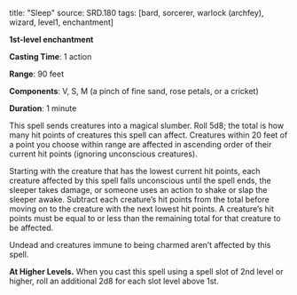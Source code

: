 title: "Sleep"
source: SRD.180
tags: [bard, sorcerer, warlock (archfey), wizard, level1, enchantment]

**1st-level enchantment**

**Casting Time**: 1 action

**Range**: 90 feet

**Components**: V, S, M (a pinch of fine sand, rose petals, or a cricket)

**Duration**: 1 minute

This spell sends creatures into a magical slumber. Roll 5d8; the total is how many hit points of creatures this spell can affect. Creatures within 20 feet of a point you choose within range are affected in ascending order of their current hit points (ignoring unconscious creatures).

Starting with the creature that has the lowest current hit points, each creature affected by this spell falls unconscious until the spell ends, the sleeper takes damage, or someone uses an action to shake or slap the sleeper awake. Subtract each creature’s hit points from the total before moving on to the creature with the next lowest hit points. A creature’s hit points must be equal to or less than the remaining total for that creature to be affected.

Undead and creatures immune to being charmed aren’t affected by this spell.

**At Higher Levels.** When you cast this spell using a spell slot of 2nd level or higher, roll an additional 2d8 for each slot level above 1st.

